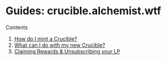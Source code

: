 # Guides: crucible.alchemist.wtf

Contents

1. [How do I mint a Crucible?](how-do-i-mint-a-crucible.md)
2. [What can I do with my new Crucible?](what-can-i-do-with-my-new-crucible.md)
3. [Claiming Rewards & Unsubscribing your LP](claiming-rewards-and-unsubscribing-your-lp.md)

